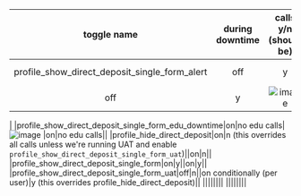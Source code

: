 


|toggle name|during downtime | calls y/n (should be) | UI |	during uat |	calls y/n (should be) | UI | 
|:-:|:-:|:-:|:-:|:-:|:-:|:-:|
|profile_show_direct_deposit_single_form_alert|off|y|![image](https://github.com/department-of-veterans-affairs/va.gov-team/assets/129431463/895f7f15-6061-49a6-8ee9-84cc5902904d)
|off|y|![image](https://github.com/department-of-veterans-affairs/va.gov-team/assets/129431463/621964d4-6e7e-42fa-ac5f-2613e302302b)
|
|profile_show_direct_deposit_single_form_edu_downtime|on|no edu calls|![image](https://github.com/department-of-veterans-affairs/va.gov-team/assets/129431463/0d1ef71a-0193-4ad0-aa4d-2e150eb689b6)
|on|no edu calls||
|profile_hide_direct_deposit|on|n (this overrides all calls unless we're running UAT and enable `profile_show_direct_deposit_single_form_uat`)||on|n||
|profile_show_direct_deposit_single_form|on|y||on|y||
|profile_show_direct_deposit_single_form_uat|off|n||on conditionally (per user)|y (this overrides profile_hide_direct_deposit)||
||||||||
||||||||




